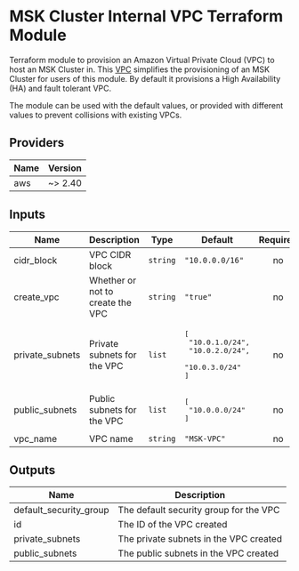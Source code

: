 # MSK Cluster Internal VPC Terraform Module

Terraform module to provision an Amazon Virtual Private Cloud (VPC) to host an
MSK Cluster in. This [VPC](https://aws.amazon.com/vpc/) simplifies the
provisioning of an MSK Cluster for users of this module. By default it
provisions a High Availability (HA) and fault tolerant VPC.

The module can be used with the default values, or provided with different
values to prevent collisions with existing VPCs.

## Providers

| Name | Version |
|------|---------|
| aws | ~> 2.40 |

## Inputs

| Name | Description | Type | Default | Required |
|------|-------------|------|---------|:-----:|
| cidr\_block | VPC CIDR block | `string` | `"10.0.0.0/16"` | no |
| create\_vpc | Whether or not to create the VPC | `string` | `"true"` | no |
| private\_subnets | Private subnets for the VPC | `list` | <pre>[<br>  "10.0.1.0/24",<br>  "10.0.2.0/24",<br>  "10.0.3.0/24"<br>]<br></pre> | no |
| public\_subnets | Public subnets for the VPC | `list` | <pre>[<br>  "10.0.0.0/24"<br>]<br></pre> | no |
| vpc\_name | VPC name | `string` | `"MSK-VPC"` | no |

## Outputs

| Name | Description |
|------|-------------|
| default\_security\_group | The default security group for the VPC |
| id | The ID of the VPC created |
| private\_subnets | The private subnets in the VPC created |
| public\_subnets | The public subnets in the VPC created |

